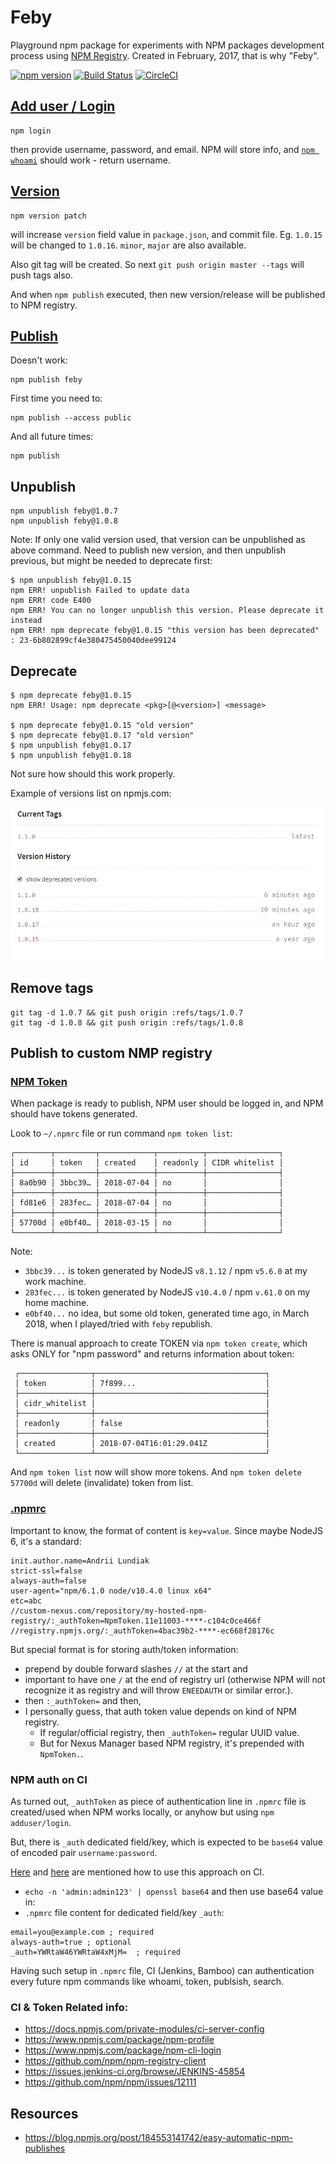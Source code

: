 # Feby

Playground npm package for experiments with NPM packages development process using [NPM Registry](https://docs.npmjs.com/misc/registry). Created in February, 2017, that is why "Feby".

[![npm version](https://badge.fury.io/js/feby.svg)](https://badge.fury.io/js/feby)
[![Build Status](https://travis-ci.org/alundiak/feby.svg?branch=master)](https://travis-ci.org/alundiak/feby)
[![CircleCI](https://circleci.com/gh/alundiak/feby.svg?style=svg)](https://circleci.com/gh/alundiak/feby)

## [Add user / Login](https://docs.npmjs.com/cli/adduser)
```
npm login
```
then provide username, password, and email. NPM will store info, and [`npm whoami`](https://docs.npmjs.com/cli/whoami) should work - return username.


## [Version](https://docs.npmjs.com/cli/version)
```
npm version patch
```
will increase `version` field value in `package.json`, and commit file. Eg. `1.0.15` will be changed to `1.0.16`. `minor`, `major` are also available.

Also git tag will be created. So next `git push origin master --tags` will push tags also.

And when `npm publish` executed, then new version/release will be published to NPM registry.


## [Publish](https://docs.npmjs.com/cli/publish)

Doesn't work:
```
npm publish feby
```

First time you need to:
```
npm publish --access public
```

And all future times:
```
npm publish
```

## Unpublish

```
npm unpublish feby@1.0.7
npm unpublish feby@1.0.8
```

Note: If only one valid version used, that version can be unpublished as above command.
Need to publish new version, and then unpublish previous, but might be needed to deprecate first:

```
$ npm unpublish feby@1.0.15
npm ERR! unpublish Failed to update data
npm ERR! code E400
npm ERR! You can no longer unpublish this version. Please deprecate it instead
npm ERR! npm deprecate feby@1.0.15 "this version has been deprecated" : 23-6b802899cf4e380475450040dee99124
```

## Deprecate

```
$ npm deprecate feby@1.0.15
npm ERR! Usage: npm deprecate <pkg>[@<version>] <message>

$ npm deprecate feby@1.0.15 "old version"
$ npm deprecate feby@1.0.17 "old version"
$ npm unpublish feby@1.0.17
$ npm unpublish feby@1.0.18
```

Not sure how should this work properly.

Example of versions list on npmjs.com:

![img](./img/1_versions.png)


## Remove tags

```
git tag -d 1.0.7 && git push origin :refs/tags/1.0.7
git tag -d 1.0.8 && git push origin :refs/tags/1.0.8
```

## Publish to custom NMP registry

### [NPM Token](https://docs.npmjs.com/getting-started/working_with_tokens)

When package is ready to publish, NPM user should be logged in, and NPM should have tokens generated.

Look to `~/.npmrc` file or run command `npm token list`:

```
┌────────┬─────────┬────────────┬──────────┬────────────────┐
│ id     │ token   │ created    │ readonly │ CIDR whitelist │
├────────┼─────────┼────────────┼──────────┼────────────────┤
│ 8a0b90 │ 3bbc39… │ 2018-07-04 │ no       │                │
├────────┼─────────┼────────────┼──────────┼────────────────┤
│ fd81e6 │ 283fec… │ 2018-07-04 │ no       │                │
├────────┼─────────┼────────────┼──────────┼────────────────┤
│ 57700d │ e0bf40… │ 2018-03-15 │ no       │                │
└────────┴─────────┴────────────┴──────────┴────────────────┘
```

Note:
- `3bbc39...` is token generated by NodeJS `v8.1.12` / npm `v5.6.0` at my work machine.
- `283fec...` is token generated by NodeJS `v10.4.0` / npm `v.61.0` on my home machine.
- `e0bf40...` no idea, but some old token, generated time ago, in March 2018, when I played/tried with `feby` republish.

There is manual approach to create TOKEN via `npm token create`, which asks ONLY for "npm password" and returns information about token:

```
 ┌────────────────┬──────────────────────────────────────┐
 │ token          │ 7f899...                             │
 ├────────────────┼──────────────────────────────────────┤
 │ cidr_whitelist │                                      │
 ├────────────────┼──────────────────────────────────────┤
 │ readonly       │ false                                │
 ├────────────────┼──────────────────────────────────────┤
 │ created        │ 2018-07-04T16:01:29.041Z             │
 └────────────────┴──────────────────────────────────────┘
```

And `npm token list` now will show more tokens. And `npm token delete 57700d` will delete (invalidate) token from list.


### [.npmrc](https://docs.npmjs.com/files/npmrc)

Important to know, the format of content is `key=value`. Since maybe NodeJS 6, it's a standard:

```
init.author.name=Andrii Lundiak
strict-ssl=false
always-auth=false
user-agent="npm/6.1.0 node/v10.4.0 linux x64"
etc=abc
//custom-nexus.com/repository/my-hosted-npm-registry/:_authToken=NpmToken.11e11003-****-c104c0ce466f
//registry.npmjs.org/:_authToken=4bac39b2-****-ec668f28176c
```

But special format is for storing auth/token information:

* prepend by double forward slashes `//` at the start and
* important to have one `/` at the end of registry url (otherwise NPM will not recognize it as registry and will throw `ENEEDAUTH` or similar error.).
* then `:_authToken=` and then,
* I personally guess, that auth token value depends on kind of NPM registry.
    * If regular/official registry, then `_authToken=` regular UUID value.
    * But for Nexus Manager based NPM registry, it's prepended with `NpmToken.`.

### NPM auth on CI

As turned out, `_authToken` as piece of authentication line in `.npmrc` file is created/used when NPM works locally, or anyhow but using `npm adduser/login`.

But, there is `_auth` dedicated field/key, which is expected to be `base64` value of encoded pair `username:password`.

[Here](https://help.sonatype.com/repomanager3/node-packaged-modules-and-npm-registries#NodePackagedModulesandnpmRegistries-AuthenticationUsingBasicAuth) and [here](https://github.com/workshopper/how-to-npm/issues/25#issuecomment-388861931) are mentioned how to use this approach on CI.

* `echo -n 'admin:admin123' | openssl base64` and then use base64 value in:
* `.npmrc` file content for dedicated field/key `_auth`:

```
email=you@example.com ; required
always-auth=true ; optional
_auth=YWRtaW46YWRtaW4xMjM=  ; required
```

Having such setup in `.npmrc` file, CI (Jenkins, Bamboo) can authentication every future npm commands like whoami, token, publsish, search.

### CI & Token Related info:
- https://docs.npmjs.com/private-modules/ci-server-config
- https://www.npmjs.com/package/npm-profile
- https://www.npmjs.com/package/npm-cli-login
- https://github.com/npm/npm-registry-client
- https://issues.jenkins-ci.org/browse/JENKINS-45854
- https://github.com/npm/npm/issues/12111

## Resources

- https://blog.npmjs.org/post/184553141742/easy-automatic-npm-publishes